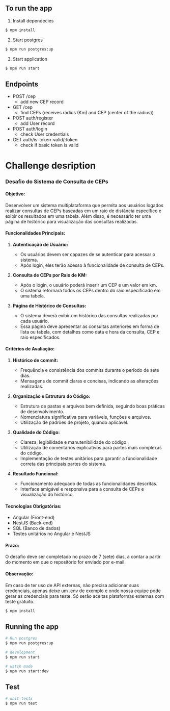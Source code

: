 ## To run the app

1. Install dependecies
```bash
$ npm install
```
2. Start postgres
```bash
$ npm run postgres:up
```
3. Start application
```bash
$ npm run start
```

## Endpoints
* POST /cep
   * add new CEP record
* GET /cep
   * find CEPs (receives radius (Km) and CEP (center of the radius))
* POST auth/register
   * add User record
* POST auth/login
   * check User credentials
* GET auth/is-token-valid/:token
   * check if basic token is valid


# Challenge desription
### Desafio do Sistema de Consulta de CEPs

#### Objetivo:
Desenvolver um sistema multiplataforma que permita aos usuários logados realizar consultas de CEPs baseadas em um raio de distância específico e exibir os resultados em uma tabela. Além disso, é necessário ter uma página de histórico para visualização das consultas realizadas.

#### Funcionalidades Principais:
1. **Autenticação de Usuário:**
   - Os usuários devem ser capazes de se autenticar para acessar o sistema.
   - Após login, eles terão acesso à funcionalidade de consulta de CEPs.

2. **Consulta de CEPs por Raio de KM:**
   - Após o login, o usuário poderá inserir um CEP e um valor em km.
   - O sistema retornará todos os CEPs dentro do raio especificado em uma tabela.

3. **Página de Histórico de Consultas:**
   - O sistema deverá exibir um histórico das consultas realizadas por cada usuário.
   - Essa página deve apresentar as consultas anteriores em forma de lista ou tabela, com detalhes como data e hora da consulta, CEP e raio especificados.

#### Critérios de Avaliação:

1. **Histórico de commit:**
   - Frequência e consistência dos commits durante o período de sete dias.
   - Mensagens de commit claras e concisas, indicando as alterações realizadas.

2. **Organização e Estrutura do Código:**
   - Estrutura de pastas e arquivos bem definida, seguindo boas práticas de desenvolvimento.
   - Nomenclatura significativa para variáveis, funções e arquivos.
   - Utilização de padrões de projeto, quando aplicável.

3. **Qualidade do Código:**
   - Clareza, legibilidade e manutenibilidade do código.
   - Utilização de comentários explicativos para partes mais complexas do código.
   - Implementação de testes unitários para garantir a funcionalidade correta das principais partes do sistema.

4. **Resultado Funcional:**
   - Funcionamento adequado de todas as funcionalidades descritas.
   - Interface amigável e responsiva para a consulta de CEPs e visualização do histórico.

#### Tecnologias Obrigatórias:
- Angular (Front-end)
- NestJS (Back-end)
- SQL (Banco de dados)
- Testes unitários no Angular e NestJS
  
#### Prazo:
O desafio deve ser completado no prazo de 7 (sete) dias, a contar a partir do momento em que o repositório for enviado por e-mail.

#### Observação:
Em caso de ter uso de API externas, não precisa adicionar suas credenciais, apenas deixe um .env de exemplo e onde nossa equipe pode gerar as credenciais para teste. Só serão aceitas plataformas externas com teste gratuito.










```bash
$ npm install
```

## Running the app

```bash
# Run postgres
$ npm run postgres:up

# development
$ npm run start

# watch mode
$ npm run start:dev
```

## Test

```bash
# unit tests
$ npm run test
```
